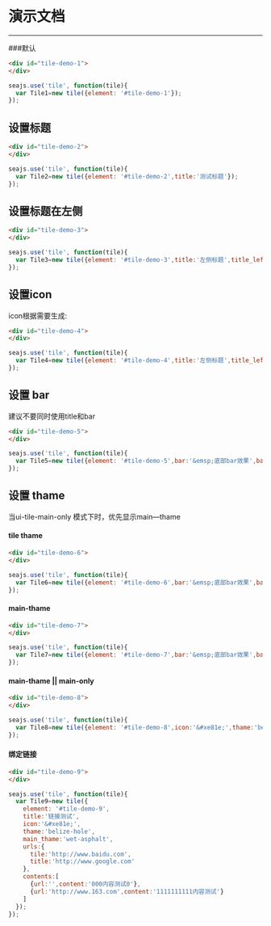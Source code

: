 
    
# 演示文档

---

###默认

````html
<div id="tile-demo-1">	 
</div>
````

````javascript
seajs.use('tile', function(tile){
  var Tile1=new tile({element: '#tile-demo-1'});
});
````
## 设置标题

````html
<div id="tile-demo-2">	 
</div>
````

````javascript
seajs.use('tile', function(tile){
  var Tile2=new tile({element: '#tile-demo-2',title:'测试标题'});
});
````
## 设置标题在左侧

````html
<div id="tile-demo-3">	 
</div>
````

````javascript
seajs.use('tile', function(tile){
  var Tile3=new tile({element: '#tile-demo-3',title:'左侧标题',title_left:true});
});
````

## 设置icon

  icon根据需要生成:

````html
<div id="tile-demo-4">	 
</div>
````

````javascript
seajs.use('tile', function(tile){
  var Tile4=new tile({element: '#tile-demo-4',title:'左侧标题',title_left:true,icon:'&#xe806;'});
});
````
## 设置 bar

建议不要同时使用title和bar

````html
<div id="tile-demo-5">	 
</div>
````

````javascript
seajs.use('tile', function(tile){
  var Tile5=new tile({element: '#tile-demo-5',bar:'&emsp;底部bar效果',bar_tip:'1200',icon:'&#xe81e;'});
});
````

## 设置 thame

当ui-tile-main-only 模式下时，优先显示main—thame

#### tile thame

````html
<div id="tile-demo-6">	 
</div>
````

````javascript
seajs.use('tile', function(tile){
  var Tile6=new tile({element: '#tile-demo-6',bar:'&emsp;底部bar效果',bar_tip:'1200',icon:'&#xe81e;',thame:'belize-hole'});
});
````
#### main-thame

````html
<div id="tile-demo-7">	 
</div>
````

````javascript
seajs.use('tile', function(tile){
  var Tile7=new tile({element: '#tile-demo-7',bar:'&emsp;底部bar效果',bar_tip:'1200',icon:'&#xe81e;',thame:'belize-hole',main_thame:'wet-asphalt'});
});
````
#### main-thame || main-only

````html
<div id="tile-demo-8">	 
</div>
````

````javascript
seajs.use('tile', function(tile){
  var Tile8=new tile({element: '#tile-demo-8',icon:'&#xe81e;',thame:'belize-hole',main_thame:'wet-asphalt'});
});
````

#### 绑定链接

````html
<div id="tile-demo-9">	 
</div>
````

````javascript
seajs.use('tile', function(tile){
  var Tile9=new tile({
    element: '#tile-demo-9',
    title:'链接测试',
    icon:'&#xe81e;',
    thame:'belize-hole',
    main_thame:'wet-asphalt',
    urls:{ 
      tile:'http://www.baidu.com',
      title:'http://www.google.com'
    },
    contents:[
      {url:'',content:'000内容测试0'},
      {url:'http://www.163.com',content:'1111111111内容测试'}
    ]
  });
});
````
